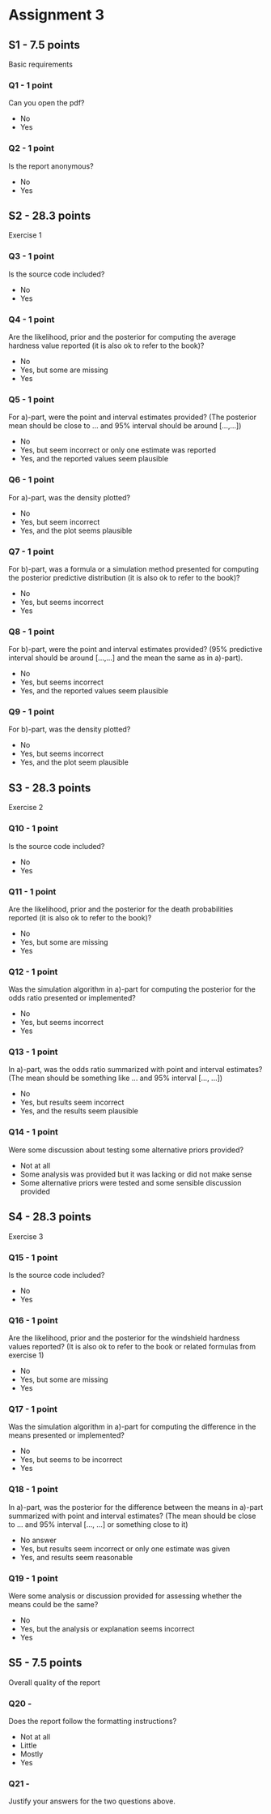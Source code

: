 # Assignment 3

## S1 - 7.5 points

Basic requirements

### Q1 - 1 point

Can you open the pdf?

- No
- Yes

### Q2 - 1 point

Is the report anonymous?

- No
- Yes

## S2 - 28.3 points

Exercise 1

### Q3 - 1 point

Is the source code included?

- No
- Yes

### Q4 - 1 point

Are the likelihood, prior and the posterior for computing the average hardness value reported (it is also ok to refer to the book)?

- No
- Yes, but some are missing
- Yes

### Q5 - 1 point

For a)-part, were the point and interval estimates provided? (The posterior mean should be close to ... and 95% interval should be around [...,...])


- No
- Yes, but seem incorrect or only one estimate was reported
- Yes, and the reported values seem plausible

### Q6 - 1 point

For a)-part, was the density plotted?

- No
- Yes, but seem incorrect
- Yes, and the plot seems plausible

### Q7 - 1 point

For b)-part, was a formula or a simulation method presented for computing the posterior predictive distribution (it is also ok to refer to the book)?

- No
- Yes, but seems incorrect
- Yes

### Q8 - 1 point

For b)-part, were the point and interval estimates provided? (95% predictive interval should be around [...,...] and the mean the same as in a)-part).

- No
- Yes, but seems incorrect
- Yes, and the reported values seem plausible

### Q9 - 1 point

For b)-part, was the density plotted?

- No
- Yes, but seems incorrect
- Yes, and the plot seem plausible

## S3 - 28.3 points

Exercise 2

### Q10 - 1 point

Is the source code included?

- No
- Yes

### Q11 - 1 point

Are the likelihood, prior and the posterior for the death probabilities reported (it is also ok to refer to the book)?

- No
- Yes, but some are missing
- Yes

### Q12 - 1 point

Was the simulation algorithm in a)-part for computing the posterior for the odds ratio presented or implemented?

- No
- Yes, but seems incorrect
- Yes

### Q13 - 1 point

In a)-part, was the odds ratio summarized with point and interval estimates? (The mean should be something like ... and 95% interval [..., ...])

- No
- Yes, but results seem incorrect
- Yes, and the results seem plausible

### Q14 - 1 point

Were some discussion about testing some alternative priors provided?

- Not at all
- Some analysis was provided but it was lacking or did not make sense
- Some alternative priors were tested and some sensible discussion provided

## S4 - 28.3 points

Exercise 3

### Q15 - 1 point

Is the source code included?

- No
- Yes

### Q16 - 1 point

Are the likelihood, prior and the posterior for the windshield hardness values reported? (It is also ok to refer to the book or related formulas from exercise 1)

- No
- Yes, but some are missing
- Yes

### Q17 - 1 point

Was the simulation algorithm in a)-part for computing the difference in the means presented or implemented?

- No
- Yes, but seems to be incorrect
- Yes

### Q18 - 1 point

In a)-part, was the posterior for the difference between the means in a)-part summarized with point and interval estimates? (The mean should be close to ... and 95% interval [..., ...] or something close to it)

- No answer
- Yes, but results seem incorrect or only one estimate was given
- Yes, and results seem reasonable

### Q19 - 1 point

Were some analysis or discussion provided for assessing whether the means could be the same?

- No
- Yes, but the analysis or explanation seems incorrect
- Yes

## S5 - 7.5 points

Overall quality of the report

### Q20 -

Does the report follow the formatting instructions?

- Not at all
- Little
- Mostly
- Yes

### Q21 -

Justify your answers for the two questions above.
